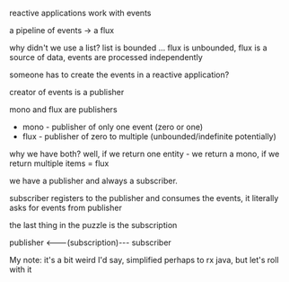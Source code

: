 reactive applications work with events

a pipeline of events -> a flux

why didn't we use a list? list is bounded ... flux is unbounded, flux is a source of data, events are processed independently

someone has to create the events in a reactive application?

creator of events is a publisher

mono and flux are publishers
- mono - publisher of only one event (zero or one)
- flux - publisher of zero to multiple (unbounded/indefinite potentially)

why we have both? well, if we return one entity - we return a mono, if we return multiple items = flux

we have a publisher and always a subscriber.

subscriber registers to the publisher and consumes the events, it literally asks for events from publisher

the last thing in the puzzle is the subscription

publisher <---(subscription)--- subscriber

My note: it's a bit weird I'd say, simplified perhaps to rx java, but let's roll with it
